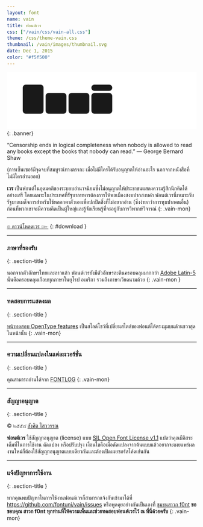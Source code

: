 ```yaml
---
layout: font
name: vain
title: ฟอนต์เวร
css: ["/vain/css/vain-all.css"]
theme: /css/theme-vain.css
thumbnail: /vain/images/thumbnail.svg
date: Dec 1, 2015
color: "#f5f500"
---
```


![Vain Banner](images/banner.svg)
{: .banner}

“Censorship ends in logical completeness when nobody is allowed to read any books except the books that nobody can read.” ― George Bernard Shaw

(การเซ็นเซอร์มีจุดจบที่สมบูรณ์ทางตรรกะ เมื่อไม่มีใครได้รับอนุญาตให้อ่านอะไร นอกจากหนังสือที่ไม่มีใครอ่านออก)

**เวร** เป็นฟอนต์ในอุดมคติของระบอบอำนาจนิยมซึ่งไม่อนุญาตให้ประชาชนแสดงความรู้สึกนึกคิดได้อย่างเสรี โดยเฉพาะในประเทศที่รัฐบาลทหารต้องการให้พลเมืองสงบปากสงบคำ ฟอนต์เวรนี่เหมาะกับรัฐบาลเผด็จการสำหรับใช้หลอกตาตัวเองเพื่อปกปิดสิ่งที่ไม่อยากอ่าน (ซึ่งง่ายกว่าการหุบปากคนอื่น) ก่อนที่พวกเขาจะมีความคิดเป็นผู้ใหญ่และรู้จักเรียนรู้ที่จะอยู่กับการวิพากษ์วิจารณ์
{: .vain-mon}

-----

[๏ ดาวน์โหลดเวร ๛](https://github.com/fontuni/vain/releases)
{: #download }

-----


### ภาษาที่รองรับ
{: .section-title }

นอกจากตัวอักษรไทยและลาวแล้ว ฟอนต์เวรยังมีตัวอักษรละตินครอบคลุมมากกว่า [Adobe Latin-5](https://adobe-type-tools.github.io/adobe-latin-charsets/adobe-latin-5.html) นั่นคือครอบคลุมเกือบทุกภาษาในยุโรป อเมริกา รวมถึงภาษาเวียดนามด้วย
{: .vain-mon }

-----

### ทดสอบการแสดงผล
{: .section-title }

[หน้าทดสอบ OpenType features](features.html) เป็นสไลด์โชว์ที่เปลี่ยนสไตล์ของฟอนต์ได้ตรงมุมบนด้านขวาสุดในหน้านั้น
{: .vain-mon}

-----

### ความเปลี่ยนแปลงในแต่ละเวอร์ชั่น
{: .section-title }

คุณสามารถอ่านได้จาก [FONTLOG](FONTLOG.html)
{: .vain-mon}

-----

### สัญญาอนุญาต
{: .section-title }

&copy; ๒๕๕๘ [สังศิต ไสววรรณ](https://sungsit.com/)

**ฟอนต์เวร** ใช้สัญญาอนุญาต (license) แบบ [SIL Open Font License v1.1](http://scripts.sil.org/OFL) แปลว่าคุณมีอิสระเต็มที่ในการใช้งาน ดัดแปลง หรือปรับปรุง เงื่อนไขคือเมื่อดัดแปลงจากต้นแบบแล้วอยากจะเผยแพร่ผลงานใหม่ก็ต้องใช้สัญญาอนุญาตแบบเดียวกันและต้องเปิดเผยซอร์สโค้ดเช่นกัน

-----

### แจ้งปัญหาการใช้งาน
{: .section-title }

หากคุณพบปัญหาในการใช้งานฟอนต์เวรก็สามารถแจ้งกันเข้ามาได้ที่ <https://github.com/fontuni/vain/issues> หรือพูดคุยอย่างกันเป็นเองที่ [ชุมชนสาวก f0nt](http://www.f0nt.com/forum/index.php/topic,22645.0.html) **ขอขอบคุณ สาวก f0nt ทุกท่านที่ให้ความเห็นและช่วยทดสอบฟอนต์เวรไว้ ณ ที่นี่ด้วยครับ**
{: .vain-mon}
